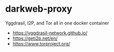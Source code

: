 # darkweb-proxy
Yggdrasil, I2P, and Tor all in one docker container
 - https://yggdrasil-network.github.io/
 - https://geti2p.net/en/
 - https://www.torproject.org/
